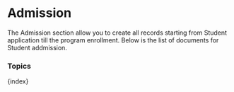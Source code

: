 # Admission

The Admission section allow you to create all records starting from Student application till the program enrollment. Below is the list of documents for Student addmission.

### Topics

{index}